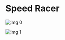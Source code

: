 # Speed Racer

![img 0](https://i.imgur.com/gqTiKSX.jpg)

![img 1](https://i.imgur.com/J01pP2L.png)


